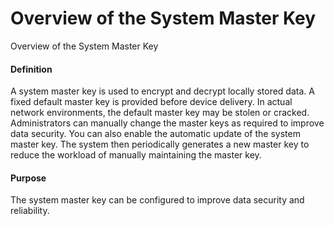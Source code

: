 Overview of the System Master Key
=================================

Overview of the System Master Key

#### Definition

A system master key is used to encrypt and decrypt locally stored data. A fixed default master key is provided before device delivery. In actual network environments, the default master key may be stolen or cracked. Administrators can manually change the master keys as required to improve data security. You can also enable the automatic update of the system master key. The system then periodically generates a new master key to reduce the workload of manually maintaining the master key.


#### Purpose

The system master key can be configured to improve data security and reliability.